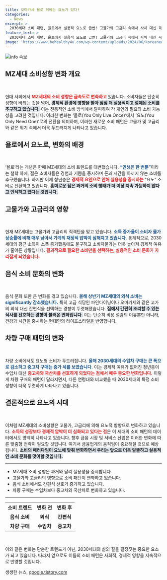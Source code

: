 ```yaml
---
title: 오마카세 욜로 뒤에는 요노가 있다!
categories:
  - News
excerpt: >
  2030세대 소비 패턴, 욜로에서 실용적 요노로 급변! 고물가와 고금리 속에서 사치 대신 꼭 필요한 것만 구매하는 경향이 두드러지며, 외식과 수입차 구매는 줄고 간편식과 중고차 구매는 급증하는 현실을 파헤쳐 봅니다.
feature_text: >
  2030세대 소비 패턴, 욜로에서 실용적 요노로 급변! 고물가와 고금리 속에서 사치 대신 꼭 필요한 것만 구매하는 경향이 두드러지며, 외식과 수입차 구매는 줄고 간편식과 중고차 구매는 급증하는 현실을 파헤쳐 봅니다.
image: 'https://www.behealthy4u.com/wp-content/uploads/2024/06/koreanews.jpg'
---
```


<p><img src="https://www.behealthy4u.com/wp-content/uploads/2024/06/koreanews.jpg" alt="info 속보" /></p>

<h2 data-ke-size="size26">MZ세대 소비성향 변화 개요</h2>

<p data-ke-size="size16">&nbsp;</p>

<p>현대 사회에서 <b><span style="color: #ee2323;">MZ세대의 소비 성향은 급속도로 변화하고 </span></b> 있습니다. 소비자들은 단순히 성향이 바뀌는 것을 넘어, <b><span style="background-color: #21538527;">경제적 환경에 영향을 받아 점점 더 실용적이고 절제된 소비를 추구하고 있습니다.</span></b> 이는 전통적인 소비 방식에서 탈피하여 각 개인의 필요와 소비 가능성을 고려한 것입니다. 이러한 변화는 ‘욜로(You Only Live Once)’에서 ‘요노(You Only Need One)’로의 전환을 의미하며, 이러한 새로운 소비 패턴은 고물가 및 고금리와 같은 위기 속에서 더욱 두드러지게 나타나고 있습니다.</p>

<h2 data-ke-size="size26">욜로에서 요노로, 변화의 배경</h2>

<p data-ke-size="size16">&nbsp;</p>

<p>‘욜로’라는 개념은 한때 MZ세대의 소비 트렌드를 대변했습니다. <b><span style="color: #1a5490;">“인생은 한 번뿐”</span></b>이라는 철학 하에, 젊은 소비자들은 경험과 기쁨을 중시하며 돈과 시간을 아끼지 않는 소비를 추구했습니다. 하지만 이제 청년층은 <b><span style="color: #ee2323;">경제적 요인으로 인해 실용성을 중시하는 </span></b>“요노” 소비로 전환하고 있습니다. <b><span style="background-color: #21538527;">흥미로운 점은 과거의 소비 행태가 더 이상 지속 가능하지 않다고 인식하고 있다는 것입니다.</span></b> </p>

<h2 data-ke-size="size26">고물가와 고금리의 영향</h2>

<p data-ke-size="size16">&nbsp;</p>

<p>현재 MZ세대는 고물가와 고금리의 직격탄을 맞고 있습니다. <b><span style="color: #1a5490;">소득 증가율이 소비자 물가 상승률에 비해 매우 낮아서 가계의 재정적 압박이 심해지고 있습니다.</span></b> 통계적으로, 2030세대의 평균 소득이 소폭 증가했음에도 불구하고 소비자물가는 더욱 높아져 경제적 여유가 줄어든 상황입니다. <b><span style="color: #ee2323;">결과적으로 필요한 소비만을 선택하는, 실용적인 소비 문화가 자리잡게 되었습니다.</span></b></p>

<h2 data-ke-size="size26">음식 소비 문화의 변화</h2>

<p data-ke-size="size16">&nbsp;</p>

<p>음식 문화 또한 큰 변화를 겪고 있습니다. <b><span style="color: #1a5490;">올해 상반기 MZ세대의 외식 소비는 significantly 감소했습니다.</span></b> 특히 고급 식당인 파인다이닝이나 오마카세와 같은 고가의 외식 대신 간편식을 선택하는 경향이 뚜렷해졌습니다. <b><span style="background-color: #21538527;">집에서 간편히 조리할 수 있는 식사를 선호하는 경향이 불러온 변화입니다.</span></b> 이는 단순히 비용 절감의 이유뿐만 아니라, 건강과 시간을 중시하는 현대인의 라이프스타일을 반영합니다.</p>

<h2 data-ke-size="size26">차량 구매 패턴의 변화</h2>

<p data-ke-size="size16">&nbsp;</p>

<p>차량 소비에서도 요노형 소비가 두드러집니다. <b><span style="color: #1a5490;">올해 2030세대의 수입차 구매는 큰 폭으로 감소하고 중고차 구매는 증가 세를 보였습니다.</span></b> 이는 경제적 여유가 없어진 청년층이 수입차 대신 <b><span style="color: #ee2323;">중고차와 국산차를 선호하게 되었다는 점에서 매우 중요한 변화입니다.</span></b> 이렇게 차량 구매의 패턴이 달라지면서, 다른 연령대와 비교했을 때 2030세대의 특정 소비 성향이 더욱 뚜렷하게 나타나고 있습니다.</p>

<h2 data-ke-size="size26">결론적으로 요노의 시대</h2>

<p data-ke-size="size16">&nbsp;</p>

<p>이처럼 MZ세대의 소비성향은 고물가, 고금리에 의해 요노적 방향으로 변화하고 있습니다. <b><span style="color: #ee2323;">소득의 성장보다 경제적 압박이 더 심화되고 있다는 점</span></b>은 이 세대의 소비 패턴의 데이터에서도 명백히 나타나고 있습니다. 향후 금융 시장 및 서비스 산업은 이러한 변화에 따른 맞춤형 전략이 필요할 것입니다. 여기서 금융업계의 움직임이 중요해질 것으로 예상됩니다. <b><span style="background-color: #21538527;">소비의 패러다임이 요노에 맞춰 변화하면서 우리는 앞으로 더욱 알뜰하고 실용적인 소비 문화를 맞이할 것입니다.</span></b></p>

<hr>

<ul>
    <li>MZ세대 소비 성향은 과거와 달리 실용성을 중시합니다.</li>
    <li>고물가와 고금리의 영향으로 소비 패턴이 변화하고 있습니다.</li>
    <li>음식 소비에서도 간편식 선호가 증가하고 있습니다.</li>
    <li>차량 구매는 수입차보다 중고차와 국산차로 변화하고 있습니다.</li>
</ul>

<hr>

<table style="width: 100%; border-collapse: collapse;">
    <tr>
        <td style="text-align: center; height: 17px;"><b>소비 트렌드</b></td>
        <td style="text-align: center; height: 17px;"><b>변화 전</b></td>
        <td style="text-align: center; height: 17px;"><b>변화 후</b></td>
    </tr>
    <tr>
        <td style="text-align: center; height: 17px;"><b>음식 소비</b></td>
        <td style="text-align: center; height: 17px;"><b>외식</b></td>
        <td style="text-align: center; height: 17px;"><b>간편식</b></td>
    </tr>
    <tr>
        <td style="text-align: center; height: 17px;"><b>차량 구매</b></td>
        <td style="text-align: center; height: 17px;"><b>수입차</b></td>
        <td style="text-align: center; height: 17px;"><b>중고차</b></td>
    </tr>
</table> 

<p data-ke-size="size16">&nbsp;</p>

<p>이와 같은 변화는 단순한 트렌드가 아닌, 2030세대의 삶의 질을 결정짓는 중요한 요소가 되고 있습니다. 따라서 앞으로도 이들의 소비 패턴은 사회적, 경제적 영향을 지속적으로 반영할 것입니다.</p>
생생한 뉴스, <a href="https://qoogle.tistory.com" rel="dofollow">qoogle.tistory.com</a>


